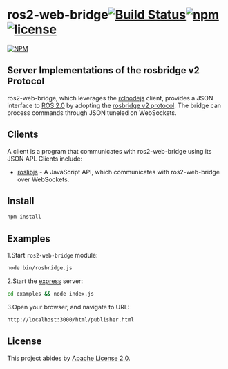 # ros2-web-bridge[![Build Status](https://travis-ci.org/RobotWebTools/ros2-web-bridge.svg?branch=develop)](https://travis-ci.org/RobotWebTools/ros2-web-bridge)[![npm](https://img.shields.io/npm/dt/ros2-web-bridge.svg)](https://www.npmjs.com/package/ros2-web-bridge)[![license](https://img.shields.io/github/license/RobotWebTools/ros2-web-bridge.svg)](https://github.com/RobotWebTools/ros2-web-bridge/blob/develop/LICENSE)

[![NPM](https://nodei.co/npm/ros2-web-bridge.png)](https://nodei.co/npm/ros2-web-bridge/)

## Server Implementations of the rosbridge v2 Protocol

ros2-web-bridge, which leverages the [rclnodejs](https://github.com/RobotWebTools/rclnodejs) client, provides a JSON interface to [ROS 2.0](https://github.com/ros2/ros2/wiki) by adopting the [rosbridge v2 protocol](https://github.com/RobotWebTools/rosbridge_suite/blob/develop/ROSBRIDGE_PROTOCOL.md). The bridge can process commands through JSON tuneled on WebSockets.

## Clients

A client is a program that communicates with ros2-web-bridge using its JSON API. Clients include:

* [roslibjs](https://github.com/RobotWebTools/roslibjs) - A JavaScript API, which communicates with ros2-web-bridge over WebSockets.

## Install

```javascript
npm install
```

## Examples

1.Start `ros2-web-bridge` module:

```bash
node bin/rosbridge.js
```

2.Start the [express](https://www.npmjs.com/package/express) server:

```bash
cd examples && node index.js
```

3.Open your browser, and navigate to URL:

``` bash
http://localhost:3000/html/publisher.html
```

## License

This project abides by [Apache License 2.0](https://github.com/RobotWebTools/ros2-web-bridge/blob/develop/LICENSE).
